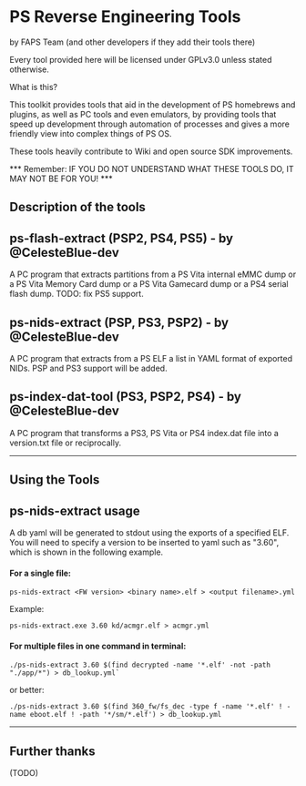 # PS Reverse Engineering Tools
by FAPS Team (and other developers if they add their tools there)

Every tool provided here will be licensed under GPLv3.0 unless stated otherwise.

What is this?

This toolkit provides tools that aid in the development of PS homebrews and plugins, as well as PC tools and even emulators, by providing tools that speed up development through automation of processes and gives a more friendly view into complex things of PS OS.

These tools heavily contribute to Wiki and open source SDK improvements.

*** Remember: IF YOU DO NOT UNDERSTAND WHAT THESE TOOLS DO, IT MAY NOT BE FOR YOU! ***

## Description of the tools

ps-flash-extract (PSP2, PS4, PS5) - by @CelesteBlue-dev
---
A PC program that extracts partitions from a PS Vita internal eMMC dump or a PS Vita Memory Card dump or a PS Vita Gamecard dump or a PS4 serial flash dump. TODO: fix PS5 support.

ps-nids-extract (PSP, PS3, PSP2) - by @CelesteBlue-dev
---
A PC program that extracts from a PS ELF a list in YAML format of exported NIDs. PSP and PS3 support will be added.

ps-index-dat-tool (PS3, PSP2, PS4) - by @CelesteBlue-dev
---
A PC program that transforms a PS3, PS Vita or PS4 index.dat file into a version.txt file or reciprocally.

--------------------------------------------------------------------------------

## Using the Tools

ps-nids-extract usage
---
A db yaml will be generated to stdout using the exports of a specified ELF. You will need to specify a version to be inserted to yaml such as "3.60", which is shown in the following example.

#### For a single file:

	ps-nids-extract <FW version> <binary name>.elf > <output filename>.yml

Example:

	ps-nids-extract.exe 3.60 kd/acmgr.elf > acmgr.yml
	
#### For multiple files in one command in terminal:

	./ps-nids-extract 3.60 $(find decrypted -name '*.elf' -not -path "./app/*") > db_lookup.yml`

or better:

	./ps-nids-extract 3.60 $(find 360_fw/fs_dec -type f -name '*.elf' ! -name eboot.elf ! -path '*/sm/*.elf') > db_lookup.yml

--------------------------------------------------------------------------------

## Further thanks

(TODO)
